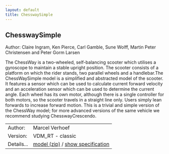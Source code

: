```yaml
---
layout: default
title: ChesswaySimple
---
```


## ChesswaySimple
Author: Claire Ingram, Ken Pierce, Carl Gamble,
Sune Wolff, Martin Peter Christensen and Peter Gorm Larsen


The ChessWay is a two-wheeled, self-balancing scooter which utilises a gyroscope to maintain a
stable upright position. The scooter consists of a platform on which the rider stands, two parallel
wheels and a handlebar.The ChessWaySimple model is a simplified and abstracted model of the scooter. It features a
sensor which can be used to calculate current forward velocity and an acceleration sensor which
can be used to determine the current angle. Each wheel has its own motor, although there is a
single controller for both motors, so the scooter travels in a straight line only.
Users simply lean forwards to increase forward motion. This is a trivial and simple version of the ChessWay model; for more advanced versions of the same vehicle we recommend
studying ChesswayCrescendo.

| | |
|------|-------|
|Author:|Marcel Verhoef|
|Version:|VDM_RT - classic|
|Details...|[model (zip)](ChesswaySimple/ChesswaySimple.zip)  / [show specification](ChesswaySimple/index.html)|
